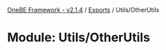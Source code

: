[OneBE Framework - v2.1.4](../README.md) / [Exports](../modules.md) / Utils/OtherUtils

# Module: Utils/OtherUtils
